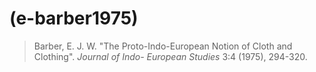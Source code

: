 # (e-barber1975)
> Barber, E. J. W. "The Proto-Indo-European Notion of Cloth and Clothing". *Journal of Indo- European Studies* 3:4 (1975), 294-320.
